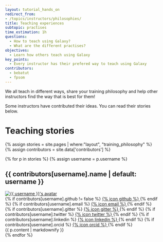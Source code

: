 ```yaml
---
layout: tutorial_hands_on
redirect_from:
- /topics/instructors/philosophies/
title: Teaching experiences
subtopic: practises
time_estimation: 1h
questions:
  - How to teach using Galaxy?
  - What are the different practises?
objectives:
  - Learn how others teach using Galaxy
key_points:
  - Every instructor has their prefered way to teach using Galaxy
contributors:
  - bebatut
  - fpsom
---
```


We all teach in different ways, share your training philosophy and help other instructors find the way that is best for them!

Some instructors have contributed their ideas. You can read their stories below.

# Teaching stories

{% assign stories = site.pages | where:"layout", "training_philosophy" %}
{% assign contributors = site.data['contributors'] %}

{% for p in stories %}
    {% assign username = p.username %}
<div id="{{ username }}">
    <h2>{{ contributors[username].name | default: username }}</h2>
    <div class="hall-of-fame-hero">
        <a href="{{ site.baseurl }}/hall-of-fame/{{ username }}/" class="thumbnail">
            <img src="https://avatars.githubusercontent.com/{{ username }}" alt="{{ username }}'s avatar">
        </a>
        <div class="contact-items">
            {% if contributors[username].github != false %}
                <a title="GitHub" href="https://github.com/{{ username }}">
                    {% icon github %}
                </a>
            {% endif %}
            {% if contributors[username].email %}
                <a title="E-mail" href="mailto:{{ contributors[username].email }}">
                    {% icon email %}
                </a>
            {% endif %}
            {% if contributors[username].gitter %}
                <a title="Gitter" href="https://gitter.im/{{ contributors[username].gitter }}">
                    {% icon gitter %}
                </a>
            {% endif %}
            {% if contributors[username].twitter %}
                <a title="Twitter" href="https://twitter.com/{{ contributors[username].twitter }}">
                    {% icon twitter %}
                </a>
            {% endif %}
            {% if contributors[username].linkedin %}
                <a title="LinkedIn" href="https://www.linkedin.com/in/{{ contributors[username].linkedin }}">
                    {% icon linkedin %}
                </a>
            {% endif %}
            {% if contributors[username].orcid %}
                <a title="ORCID" href="https://orcid.org/{{ contributors[username].orcid }}">
                    {% icon orcid %}
                </a>
            {% endif %}
        </div>
    </div>
    {{ p.content | markdownify }}
</div>
{% endfor %}